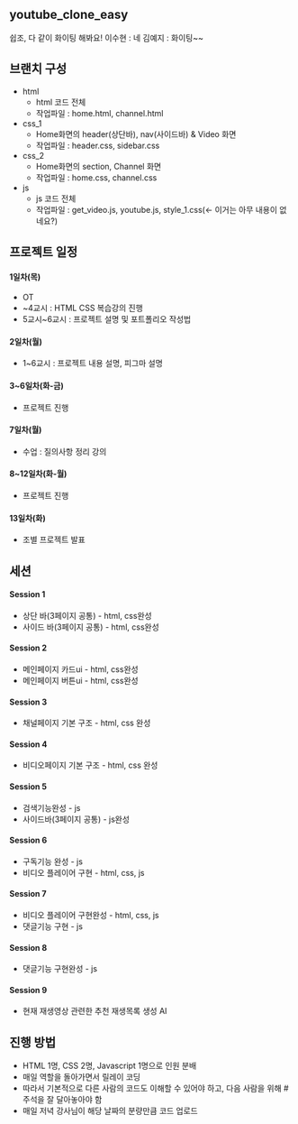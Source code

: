 ## youtube_clone_easy

쉽조, 다 같이 화이팅 해봐요!
이수현 : 네
김예지 : 화이팅~~

## 브랜치 구성

-   html
    -   html 코드 전체
    -   작업파일 : home.html, channel.html
-   css_1
    -   Home화면의 header(상단바), nav(사이드바) & Video 화면
    -   작업파일 : header.css, sidebar.css
-   css_2
    -   Home화면의 section, Channel 화면
    -   작업파일 : home.css, channel.css
-   js
    -   js 코드 전체
    -   작업파일 : get_video.js, youtube.js, style_1.css(<- 이거는 아무 내용이 없네요?)

## 프로젝트 일정

#### 1일차(목)

-   OT
-   ~4교시 : HTML CSS 복습강의 진행
-   5교시~6교시 : 프로젝트 설명 및 포트폴리오 작성법

#### 2일차(월)

-   1~6교시 : 프로젝트 내용 설명, 피그마 설명

#### 3~6일차(화-금)

-   프로젝트 진행

#### 7일차(월)

-   수업 : 질의사항 정리 강의

#### 8~12일차(화-월)

-   프로젝트 진행

#### 13일차(화)

-   조별 프로젝트 발표

## 세션

#### Session 1

-   상단 바(3페이지 공통) - html, css완성
-   사이드 바(3페이지 공통) - html, css완성

#### Session 2

-   메인페이지 카드ui - html, css완성
-   메인페이지 버튼ui - html, css완성

#### Session 3

-   채널페이지 기본 구조 - html, css 완성

#### Session 4

-   비디오페이지 기본 구조 - html, css 완성

#### Session 5

-   검색기능완성 - js
-   사이드바(3페이지 공통) - js완성

#### Session 6

-   구독기능 완성 - js
-   비디오 플레이어 구현 - html, css, js

#### Session 7

-   비디오 플레이어 구현완성 - html, css, js
-   댓글기능 구현 - js

#### Session 8

-   댓글기능 구현완성 - js

#### Session 9

-   현재 재생영상 관련한 추천 재생목록 생성 AI

## 진행 방법

-   HTML 1명, CSS 2명, Javascript 1명으로 인원 분배
-   매일 역할을 돌아가면서 릴레이 코딩
-   따라서 기본적으로 다른 사람의 코드도 이해할 수 있어야 하고, 다음 사람을 위해 #주석을 잘 달아놓아야 함
-   매일 저녁 강사님이 해당 날짜의 분량만큼 코드 업로드
